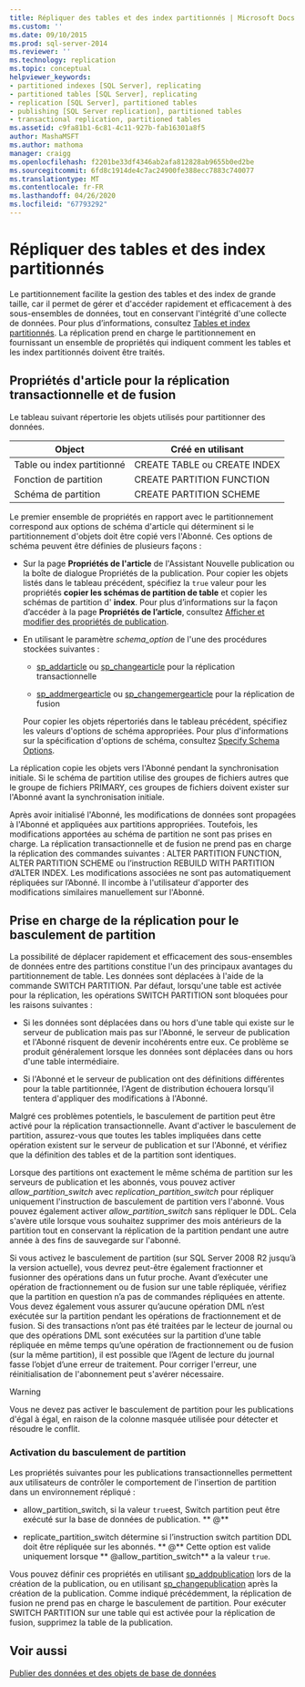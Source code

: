 ```yaml
---
title: Répliquer des tables et des index partitionnés | Microsoft Docs
ms.custom: ''
ms.date: 09/10/2015
ms.prod: sql-server-2014
ms.reviewer: ''
ms.technology: replication
ms.topic: conceptual
helpviewer_keywords:
- partitioned indexes [SQL Server], replicating
- partitioned tables [SQL Server], replicating
- replication [SQL Server], partitioned tables
- publishing [SQL Server replication], partitioned tables
- transactional replication, partitioned tables
ms.assetid: c9fa81b1-6c81-4c11-927b-fab16301a8f5
author: MashaMSFT
ms.author: mathoma
manager: craigg
ms.openlocfilehash: f2201be33df4346ab2afa812828ab9655b0ed2be
ms.sourcegitcommit: 6fd8c1914de4c7ac24900fe388ecc7883c740077
ms.translationtype: MT
ms.contentlocale: fr-FR
ms.lasthandoff: 04/26/2020
ms.locfileid: "67793292"
---
```

# <a name="replicate-partitioned-tables-and-indexes"></a>Répliquer des tables et des index partitionnés
  Le partitionnement facilite la gestion des tables et des index de grande taille, car il permet de gérer et d'accéder rapidement et efficacement à des sous-ensembles de données, tout en conservant l'intégrité d'une collecte de données. Pour plus d’informations, consultez [Tables et index partitionnés](../../partitions/partitioned-tables-and-indexes.md). La réplication prend en charge le partitionnement en fournissant un ensemble de propriétés qui indiquent comment les tables et les index partitionnés doivent être traités.  
  
## <a name="article-properties-for-transactional-and-merge-replication"></a>Propriétés d'article pour la réplication transactionnelle et de fusion  
 Le tableau suivant répertorie les objets utilisés pour partitionner des données.  
  
|Object|Créé en utilisant|  
|------------|----------------------|  
|Table ou index partitionné|CREATE TABLE ou CREATE INDEX|  
|Fonction de partition|CREATE PARTITION FUNCTION|  
|Schéma de partition|CREATE PARTITION SCHEME|  
  
 Le premier ensemble de propriétés en rapport avec le partitionnement correspond aux options de schéma d'article qui déterminent si le partitionnement d'objets doit être copié vers l'Abonné. Ces options de schéma peuvent être définies de plusieurs façons :  
  
-   Sur la page **Propriétés de l'article** de l'Assistant Nouvelle publication ou la boîte de dialogue Propriétés de la publication. Pour copier les objets listés dans le tableau précédent, spécifiez la `true` valeur pour les propriétés **copier les schémas de partition de table** et copier les schémas de partition d' **index**. Pour plus d’informations sur la façon d’accéder à la page **Propriétés de l’article**, consultez [Afficher et modifier des propriétés de publication](view-and-modify-publication-properties.md).  
  
-   En utilisant le paramètre *schema_option* de l'une des procédures stockées suivantes :  
  
    -   [sp_addarticle](/sql/relational-databases/system-stored-procedures/sp-addarticle-transact-sql) ou [sp_changearticle](/sql/relational-databases/system-stored-procedures/sp-changearticle-transact-sql) pour la réplication transactionnelle  
  
    -   [sp_addmergearticle](/sql/relational-databases/system-stored-procedures/sp-addmergearticle-transact-sql) ou [sp_changemergearticle](/sql/relational-databases/system-stored-procedures/sp-changemergearticle-transact-sql) pour la réplication de fusion  
  
     Pour copier les objets répertoriés dans le tableau précédent, spécifiez les valeurs d'options de schéma appropriées. Pour plus d'informations sur la spécification d'options de schéma, consultez [Specify Schema Options](specify-schema-options.md).  
  
 La réplication copie les objets vers l'Abonné pendant la synchronisation initiale. Si le schéma de partition utilise des groupes de fichiers autres que le groupe de fichiers PRIMARY, ces groupes de fichiers doivent exister sur l'Abonné avant la synchronisation initiale.  
  
 Après avoir initialisé l'Abonné, les modifications de données sont propagées à l'Abonné et appliquées aux partitions appropriées. Toutefois, les modifications apportées au schéma de partition ne sont pas prises en charge. La réplication transactionnelle et de fusion ne prend pas en charge la réplication des commandes suivantes : ALTER PARTITION FUNCTION, ALTER PARTITION SCHEME ou l’instruction REBUILD WITH PARTITION d’ALTER INDEX.  Les modifications associées ne sont pas automatiquement répliquées sur l’Abonné. Il incombe à l'utilisateur d'apporter des modifications similaires manuellement sur l'Abonné.  
  
## <a name="replication-support-for-partition-switching"></a>Prise en charge de la réplication pour le basculement de partition  
 La possibilité de déplacer rapidement et efficacement des sous-ensembles de données entre des partitions constitue l'un des principaux avantages du partitionnement de table. Les données sont déplacées à l'aide de la commande SWITCH PARTITION. Par défaut, lorsqu'une table est activée pour la réplication, les opérations SWITCH PARTITION sont bloquées pour les raisons suivantes :  
  
-   Si les données sont déplacées dans ou hors d'une table qui existe sur le serveur de publication mais pas sur l'Abonné, le serveur de publication et l'Abonné risquent de devenir incohérents entre eux. Ce problème se produit généralement lorsque les données sont déplacées dans ou hors d'une table intermédiaire.  
  
-   Si l'Abonné et le serveur de publication ont des définitions différentes pour la table partitionnée, l'Agent de distribution échouera lorsqu'il tentera d'appliquer des modifications à l'Abonné.  
  
 Malgré ces problèmes potentiels, le basculement de partition peut être activé pour la réplication transactionnelle. Avant d'activer le basculement de partition, assurez-vous que toutes les tables impliquées dans cette opération existent sur le serveur de publication et sur l'Abonné, et vérifiez que la définition des tables et de la partition sont identiques.  
  
 Lorsque des partitions ont exactement le même schéma de partition sur les serveurs de publication et les abonnés, vous pouvez activer *allow_partition_switch* avec *replication_partition_switch* pour répliquer uniquement l'instruction de basculement de partition vers l'abonné. Vous pouvez également activer *allow_partition_switch* sans répliquer le DDL. Cela s'avère utile lorsque vous souhaitez supprimer des mois antérieurs de la partition tout en conservant la réplication de la partition pendant une autre année à des fins de sauvegarde sur l'abonné.  
  
 Si vous activez le basculement de partition (sur SQL Server 2008 R2 jusqu’à la version actuelle), vous devrez peut-être également fractionner et fusionner des opérations dans un futur proche. Avant d’exécuter une opération de fractionnement ou de fusion sur une table répliquée, vérifiez que la partition en question n’a pas de commandes répliquées en attente. Vous devez également vous assurer qu’aucune opération DML n’est exécutée sur la partition pendant les opérations de fractionnement et de fusion. Si des transactions n’ont pas été traitées par le lecteur de journal ou que des opérations DML sont exécutées sur la partition d’une table répliquée en même temps qu’une opération de fractionnement ou de fusion (sur la même partition), il est possible que l’Agent de lecture du journal fasse l’objet d’une erreur de traitement. Pour corriger l'erreur, une réinitialisation de l'abonnement peut s'avérer nécessaire.  
  
> [!WARNING]  
>  Vous ne devez pas activer le basculement de partition pour les publications d'égal à égal, en raison de la colonne masquée utilisée pour détecter et résoudre le conflit.  
  
### <a name="enabling-partition-switching"></a>Activation du basculement de partition  
 Les propriétés suivantes pour les publications transactionnelles permettent aux utilisateurs de contrôler le comportement de l'insertion de partition dans un environnement répliqué :  
  
-   allow_partition_switch, si la valeur `true`est, Switch partition peut être exécuté sur la base de données de publication. ** \@**  
  
-   replicate_partition_switch détermine si l’instruction switch partition DDL doit être répliquée sur les abonnés. ** \@** Cette option est valide uniquement lorsque ** \@allow_partition_switch** a la valeur `true`.  
  
 Vous pouvez définir ces propriétés en utilisant [sp_addpublication](/sql/relational-databases/system-stored-procedures/sp-addpublication-transact-sql) lors de la création de la publication, ou en utilisant [sp_changepublication](/sql/relational-databases/system-stored-procedures/sp-changepublication-transact-sql) après la création de la publication. Comme indiqué précédemment, la réplication de fusion ne prend pas en charge le basculement de partition. Pour exécuter SWITCH PARTITION sur une table qui est activée pour la réplication de fusion, supprimez la table de la publication.  
  
## <a name="see-also"></a>Voir aussi  
 [Publier des données et des objets de base de données](publish-data-and-database-objects.md)  
  
  

